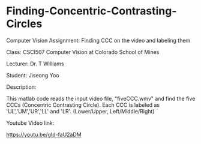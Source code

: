 # Finding-Concentric-Contrasting-Circles
Computer Vision Assignment: Finding CCC on the video and labeling them

Class: CSCI507 Computer Vision at Colorado School of Mines

Lecturer: Dr. T Williams

Student: Jiseong Yoo



Description:

 This matlab code reads the input video file, "fiveCCC.wmv" and find the five CCCs (Concentric Contrasting Circle).
 Each CCC is labeled as 'UL','UM','UR','LL' and 'LR'. (Lower/Upper, Left/Middle/Right)
 
 Youtube Video link:
 
 https://youtu.be/gId-faU2aDM
